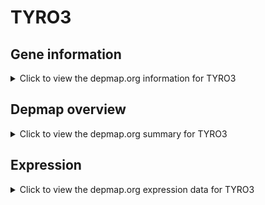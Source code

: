 <h1>TYRO3</h1>

<h2>Gene information</h2>
<details>
  <summary>Click to view the depmap.org information for TYRO3</summary>
  <p><a href="https://depmap.org/portal/gene/TYRO3?tab=about" target="_BLANK">Open page in a new tab...</a></p>
  <iframe src="https://depmap.org/portal/gene/TYRO3?tab=about" style="border:none;width:100%;height:800px"></iframe>
</details>

<h2>Depmap overview</h2>
<details>
  <summary>Click to view the depmap.org summary for TYRO3</summary>
  <p><a href="https://depmap.org/portal/gene/TYRO3?tab=overview" target="_BLANK">Open page in a new tab...</a></p>
  <iframe src="https://depmap.org/portal/gene/TYRO3?tab=overview" style="border:none;width:100%;height:800px"></iframe>
</details>

<h2>Expression</h2>
<details>
  <summary>Click to view the depmap.org expression data for TYRO3</summary>
  <p><a href="https://depmap.org/portal/gene/TYRO3?tab=characterization" target="_BLANK">Open page in a new tab...</a></p>
  <iframe src="https://depmap.org/portal/gene/TYRO3?tab=characterization" style="border:none;width:100%;height:800px"></iframe>
</details>


<!--
<h2>Reactome Pathway diagram</h2>
<details>
  <summary>Click to view the Reactome pathway for TYRO3</summary>
  <p><a href="PURL" target="_BLANK">Open page in a new tab...</a></p>
  PNAME
</details>
-->


